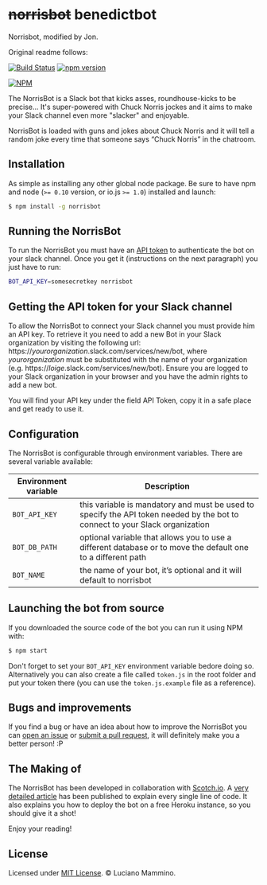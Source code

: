 # ~~norrisbot~~ benedictbot

Norrisbot, modified by Jon.

Original readme follows:

[![Build Status](https://travis-ci.org/lmammino/norrisbot.svg?branch=v1.0.0)](https://travis-ci.org/lmammino/norrisbot) [![npm version](https://badge.fury.io/js/norrisbot.svg)](http://badge.fury.io/js/norrisbot)

[![NPM](https://nodei.co/npm/norrisbot.png)](https://nodei.co/npm/norrisbot/)

The NorrisBot is a Slack bot that kicks asses, roundhouse-kicks to be precise... It's super-powered with Chuck Norris jockes and it aims to make your Slack channel even more "slacker" and enjoyable.

NorrisBot is loaded with guns and jokes about Chuck Norris and it will tell a random joke every time that someone says “Chuck Norris” in the chatroom.


## Installation

As simple as installing any other global node package. Be sure to have npm and node (`>= 0.10` version, or io.js `>= 1.0`) installed and launch:

```bash
$ npm install -g norrisbot
```


## Running the NorrisBot

To run the NorrisBot you must have an [API token](#getting-the-api-token-for-your-slack-channel) to authenticate the bot on your slack channel. Once you get it (instructions on the next paragraph) you just have to run:


```bash
BOT_API_KEY=somesecretkey norrisbot
```


## Getting the API token for your Slack channel

To allow the NorrisBot to connect your Slack channel you must provide him an API key. To retrieve it you need to add a new Bot in your Slack organization by visiting the following url: https://*yourorganization*.slack.com/services/new/bot, where *yourorganization* must be substituted with the name of your organization (e.g. https://*loige*.slack.com/services/new/bot). Ensure you are logged to your Slack organization in your browser and you have the admin rights to add a new bot.

You will find your API key under the field API Token, copy it in a safe place and get ready to use it.


## Configuration

The NorrisBot is configurable through environment variables. There are several variable available:

| Environment variable | Description |
|----------------------|-------------|
| `BOT_API_KEY` | this variable is mandatory and must be used to specify the API token needed by the bot to connect to your Slack organization |
| `BOT_DB_PATH` | optional variable that allows you to use a different database or to move the default one to a different path |
| `BOT_NAME` | the name of your bot, it’s optional and it will default to norrisbot |



## Launching the bot from source

If you downloaded the source code of the bot you can run it using NPM with:

```bash
$ npm start
```

Don't forget to set your `BOT_API_KEY` environment variable bedore doing so. Alternatively you can also create a file called `token.js` in the root folder and put your token there (you can use the `token.js.example` file as a reference).


## Bugs and improvements

If you find a bug or have an idea about how to improve the NorrisBot you can [open an issue](https://github.com/lmammino/norrisbot/issues) or [submit a pull request](https://github.com/lmammino/norrisbot/pulls), it will definitely make you a better person! :P


## The Making of

The NorrisBot has been developed in collaboration with [Scotch.io](https://scotch.io). A [very detailed article](https://scotch.io/tutorials/building-a-slack-bot-with-node-js-and-chuck-norris-super-powers) has been published to explain every single line of code. It also explains you how to deploy the bot on a free Heroku instance, so you should give it a shot! 

Enjoy your reading!


## License

Licensed under [MIT License](LICENSE). © Luciano Mammino.
